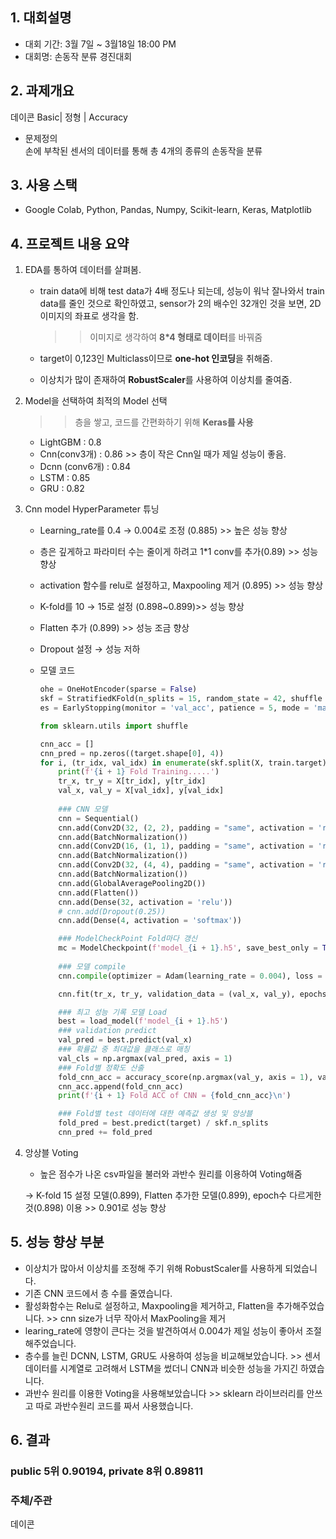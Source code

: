 ## **1. 대회설명**
* 대회 기간: 3월 7일 ~ 3월18일 18:00 PM 
* 대회명: 손동작 분류 경진대회

## **2. 과제개요**
데이콘 Basic| 정형 | Accuracy

* 문제정의<br>
손에 부착된 센서의 데이터를 통해 총 4개의 종류의 손동작을 분류

## **3. 사용 스택**
* Google Colab, Python, Pandas, Numpy, Scikit-learn, Keras, Matplotlib
  
## **4. 프로젝트 내용 요약**
1. EDA를 통하여 데이터를 살펴봄.
    - train data에 비해 test data가 4배 정도나 되는데, 성능이 워낙 잘나와서 train data를 줄인 것으로 확인하였고, sensor가 2의 배수인 32개인 것을 보면, 2D이미지의 좌표로 생각을 함.
        
        >> 이미지로 생각하여 **8*4 형태로 데이터**를 바꿔줌 
        
    - target이 0,123인 Multiclass이므로 **one-hot 인코딩**을 취해줌.
    - 이상치가 많이 존재하여 **RobustScaler**를 사용하여 이상치를 줄여줌.
        
2. Model을 선택하여 최적의 Model 선택
    
    >> 층을 쌓고, 코드를 간편화하기 위해 **Keras를 사용**
    
    - LightGBM : 0.8
    - Cnn(conv3개) : 0.86 >> 층이 작은 Cnn일 때가 제일 성능이 좋음.
    - Dcnn (conv6개) : 0.84
    - LSTM : 0.85
    - GRU : 0.82
3. Cnn model HyperParameter 튜닝
    - Learning_rate를 0.4 → 0.004로 조정 (0.885) >> 높은 성능 향상
    - 층은 깊게하고 파라미터 수는 줄이게 하려고 1*1 conv를  추가(0.89) >> 성능 향상
    - activation 함수를 relu로 설정하고, Maxpooling 제거 (0.895) >> 성능 향상
    - K-fold를 10 → 15로 설정 (0.898~0.899)>> 성능 향상
    - Flatten 추가 (0.899) >> 성능 조금 향상
    - Dropout 설정 → 성능 저하
    - 모델 코드
        
        ```python
        ohe = OneHotEncoder(sparse = False)
        skf = StratifiedKFold(n_splits = 15, random_state = 42, shuffle = True)
        es = EarlyStopping(monitor = 'val_acc', patience = 5, mode = 'max', verbose = 0)
        ```
        
        ```python
        from sklearn.utils import shuffle
        
        cnn_acc = []
        cnn_pred = np.zeros((target.shape[0], 4))
        for i, (tr_idx, val_idx) in enumerate(skf.split(X, train.target)) :
            print(f'{i + 1} Fold Training.....')
            tr_x, tr_y = X[tr_idx], y[tr_idx]
            val_x, val_y = X[val_idx], y[val_idx]
            
            ### CNN 모델
            cnn = Sequential()
            cnn.add(Conv2D(32, (2, 2), padding = "same", activation = 'relu', input_shape = (8, 4, 1)))
            cnn.add(BatchNormalization())
            cnn.add(Conv2D(16, (1, 1), padding = "same", activation = 'relu'))
            cnn.add(BatchNormalization())
            cnn.add(Conv2D(32, (4, 4), padding = "same", activation = 'relu'))
            cnn.add(BatchNormalization())
            cnn.add(GlobalAveragePooling2D())
            cnn.add(Flatten())
            cnn.add(Dense(32, activation = 'relu'))
            # cnn.add(Dropout(0.25))
            cnn.add(Dense(4, activation = 'softmax'))
        
            ### ModelCheckPoint Fold마다 갱신
            mc = ModelCheckpoint(f'model_{i + 1}.h5', save_best_only = True, monitor = 'val_acc', mode = 'max', verbose = 0)
            
            ### 모델 compile
            cnn.compile(optimizer = Adam(learning_rate = 0.004), loss = 'categorical_crossentropy', metrics = ['acc'])
        
            cnn.fit(tr_x, tr_y, validation_data = (val_x, val_y), epochs = 100, batch_size = 32, callbacks = [es, mc], verbose = 0)
        
            ### 최고 성능 기록 모델 Load
            best = load_model(f'model_{i + 1}.h5')
            ### validation predict
            val_pred = best.predict(val_x)
            ### 확률값 중 최대값을 클래스로 매칭
            val_cls = np.argmax(val_pred, axis = 1)
            ### Fold별 정확도 산출
            fold_cnn_acc = accuracy_score(np.argmax(val_y, axis = 1), val_cls)
            cnn_acc.append(fold_cnn_acc)
            print(f'{i + 1} Fold ACC of CNN = {fold_cnn_acc}\n')
        
            ### Fold별 test 데이터에 대한 예측값 생성 및 앙상블
            fold_pred = best.predict(target) / skf.n_splits
            cnn_pred += fold_pred
        ```
        
4. 앙상블 Voting
    - 높은 점수가 나온 csv파일을 불러와 과반수 원리를 이용하여 Voting해줌
    
    → K-fold 15 설정 모델(0.899), Flatten 추가한 모델(0.899), epoch수 다르게한 것(0.898) 이용 >> 0.901로 성능 향상

## **5. 성능 향상 부분**
* 이상치가 많아서 이상치를 조정해 주기 위해 RobustScaler를 사용하게 되었습니다.
* 기존 CNN 코드에서 층 수를 줄였습니다.
* 활성화함수는 Relu로 설정하고, Maxpooling을 제거하고, Flatten을 추가해주었습니다. >> cnn size가 너무 작아서 MaxPooling을 제거
* learing_rate에 영향이 큰다는 것을 발견하여서 0.004가 제일 성능이 좋아서 조절해주었습니다.
* 층수를 늘린 DCNN, LSTM, GRU도 사용하여 성능을 비교해보았습니다. >> 센서 데이터를 시계열로 고려해서 LSTM을 썼더니 CNN과 비슷한 성능을 가지긴 하였습니다.
* 과반수 원리를 이용한 Voting을 사용해보았습니다 >> sklearn 라이브러리를 안쓰고 따로 과반수원리 코드를 짜서 사용했습니다.

## **6. 결과**
### public 5위 0.90194, private 8위 0.89811


### **주체/주관**
데이콘
